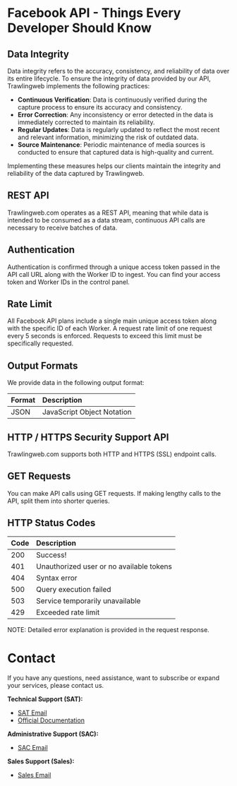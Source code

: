 # Facebook API - Things Every Developer Should Know

## Data Integrity

Data integrity refers to the accuracy, consistency, and reliability of data over its entire lifecycle. To ensure the integrity of data provided by our API, Trawlingweb implements the following practices:

* **Continuous Verification**: Data is continuously verified during the capture process to ensure its accuracy and consistency.
* **Error Correction**: Any inconsistency or error detected in the data is immediately corrected to maintain its reliability.
* **Regular Updates**: Data is regularly updated to reflect the most recent and relevant information, minimizing the risk of outdated data.
* **Source Maintenance**: Periodic maintenance of media sources is conducted to ensure that captured data is high-quality and current.

Implementing these measures helps our clients maintain the integrity and reliability of the data captured by Trawlingweb.

## REST API

Trawlingweb.com operates as a REST API, meaning that while data is intended to be consumed as a data stream, continuous API calls are necessary to receive batches of data.

## Authentication

Authentication is confirmed through a unique access token passed in the API call URL along with the Worker ID to ingest. You can find your access token and Worker IDs in the control panel.

## Rate Limit

All Facebook API plans include a single main unique access token along with the specific ID of each Worker. A request rate limit of one request every 5 seconds is enforced. Requests to exceed this limit must be specifically requested.

## Output Formats

We provide data in the following output format:

| Format | Description                |
| ------ | :------------------------- |
| JSON   | JavaScript Object Notation |

## HTTP / HTTPS Security Support API

Trawlingweb.com supports both HTTP and HTTPS (SSL) endpoint calls.

## GET Requests

You can make API calls using GET requests. If making lengthy calls to the API, split them into shorter queries.

## HTTP Status Codes

| Code | Description                                    |
| ---- | :--------------------------------------------- |
| 200  | Success!                                        |
| 401  | Unauthorized user or no available tokens        |
| 404  | Syntax error                                    |
| 500  | Query execution failed                          |
| 503  | Service temporarily unavailable                 |
| 429  | Exceeded rate limit                             |

NOTE: Detailed error explanation is provided in the request response.

# Contact
If you have any questions, need assistance, want to subscribe or expand your services, please contact us.

**Technical Support (SAT):**
* [SAT Email](mailto:support@trawlingweb.com)
* [Official Documentation](https://docs.trawlingweb.com)

**Administrative Support (SAC):**
* [SAC Email](mailto:gestion@trawlingweb.com)

**Sales Support (Sales):**
* [Sales Email](mailto:sales@trawlingweb.com)
